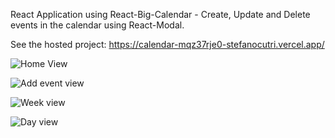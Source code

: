 React Application using React-Big-Calendar - Create, Update and Delete events in the calendar using React-Modal.

See the hosted project: https://calendar-mqz37rje0-stefanocutri.vercel.app/

![Home View](https://user-images.githubusercontent.com/69378136/218628587-c0542513-6e14-4928-b969-01750378451f.png)


![Add event view](https://user-images.githubusercontent.com/69378136/218628608-2f536882-6007-47c2-8470-2dd4c110d93d.png)

![Week view](https://user-images.githubusercontent.com/69378136/218628676-d15511c1-ab10-4f71-b0ad-89065fc0db80.png)

![Day view](https://user-images.githubusercontent.com/69378136/218628694-a9c20bd1-b86a-448f-9b11-44eb23c7ac20.png)


